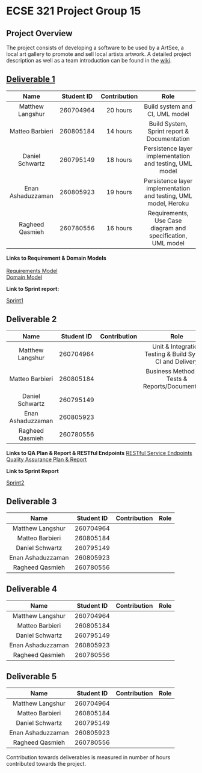 # ECSE 321 Project Group 15

## Project Overview
The project consists of developing a software to be used by a ArtSee, a local art gallery to promote and sell local artists artwork. A detailed
project description as well as a team introduction can be found in the [wiki](https://github.com/McGill-ECSE321-Fall2020/project-group-15/wiki).




## [Deliverable 1](https://github.com/McGill-ECSE321-Fall2020/project-group-15/wiki/Sprint-1-Report)
|        Name       | Student ID | Contribution | Role                       | 
|:-----------------:|:----------:|:------------:|:--------------------------:|
|  Matthew Langshur |  260704964 |  20 hours    | Build system and CI, UML model|
|  Matteo Barbieri  |  260805184 |  14 hours    | Build System, Sprint report & Documentation|
|  Daniel Schwartz  |  260795149 |  18 hours    | Persistence layer implementation and testing, UML model|
| Enan Ashaduzzaman |  260805923 |  19 hours    | Persistence layer implementation and testing, UML model, Heroku|
|  Ragheed Qasmieh  |  260780556 |  16  hours   | Requirements, Use Case diagram and specification, UML model|

**Links to Requirement & Domain Models**<br></br>
[Requirements Model](https://github.com/McGill-ECSE321-Fall2020/project-group-15/wiki/Requirements-Model)<br>
[Domain Model](https://github.com/McGill-ECSE321-Fall2020/project-group-15/wiki/Domain-Model)


**Link to Sprint report:**

[Sprint1](https://github.com/McGill-ECSE321-Fall2020/project-group-15/wiki/Sprint-1-Report)

## Deliverable 2
|        Name       | Student ID | Contribution | Role                       | 
|:-----------------:|:----------:|:------------:|:--------------------------:|
|  Matthew Langshur |  260704964 |              |Unit & Integration Testing & Build System CI and Delivery|
|  Matteo Barbieri  |  260805184 |              |Business Method Unit Tests & Reports/Documentation |
|  Daniel Schwartz  |  260795149 |              |                            |
| Enan Ashaduzzaman |  260805923 |              |                            |
|  Ragheed Qasmieh  |  260780556 |              |                            |

**Links to QA Plan & Report & RESTful Endpoints**
[RESTful Service Endpoints](https://github.com/McGill-ECSE321-Fall2020/project-group-15/wiki/RESTful-Service-Endpoints)
[Quality Assurance Plan & Report](https://github.com/McGill-ECSE321-Fall2020/project-group-15/wiki/Quality-Assurance-Plan-&-Report)

**Link to Sprint Report**

[Sprint2](https://github.com/McGill-ECSE321-Fall2020/project-group-15/wiki/Sprint-2-Report)

## Deliverable 3
|        Name       | Student ID | Contribution | Role                       | 
|:-----------------:|:----------:|:------------:|:--------------------------:|
|  Matthew Langshur |  260704964 |              |                            |
|  Matteo Barbieri  |  260805184 |              |                            |
|  Daniel Schwartz  |  260795149 |              |                            |
| Enan Ashaduzzaman |  260805923 |              |                            |
|  Ragheed Qasmieh  |  260780556 |              |                            |

## Deliverable 4
|        Name       | Student ID | Contribution | Role                       | 
|:-----------------:|:----------:|:------------:|:--------------------------:|
|  Matthew Langshur |  260704964 |              |                            |
|  Matteo Barbieri  |  260805184 |              |                            |
|  Daniel Schwartz  |  260795149 |              |                            |
| Enan Ashaduzzaman |  260805923 |              |                            |
|  Ragheed Qasmieh  |  260780556 |              |                            |


## Deliverable 5
|        Name       | Student ID | Contribution | Role                       | 
|:-----------------:|:----------:|:------------:|:--------------------------:|
|  Matthew Langshur |  260704964 |              |                            |
|  Matteo Barbieri  |  260805184 |              |                            |
|  Daniel Schwartz  |  260795149 |              |                            |
| Enan Ashaduzzaman |  260805923 |              |                            |
|  Ragheed Qasmieh  |  260780556 |              |                            |


Contribution towards deliverables is measured in number of hours contributed towards the project. 
